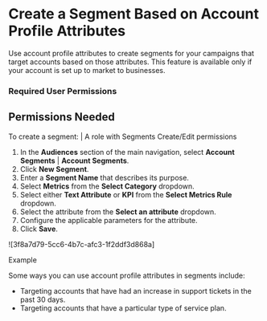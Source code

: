 

# Create a Segment Based on Account Profile Attributes

Use account profile attributes to create segments for your campaigns that
target accounts based on those attributes. This feature is available only if
your account is set up to market to businesses.

### Required User Permissions

Permissions Needed  
---  
To create a segment: | A role with Segments Create/Edit permissions  
  
  1. In the **Audiences** section of the main navigation, select **Account Segments** | **Account Segments**.
  2. Click **New Segment**.
  3. Enter a **Segment Name** that describes its purpose.
  4. Select **Metrics** from the **Select Category** dropdown. 
  5. Select either **Text Attribute** or **KPI** from the **Select Metrics Rule** dropdown.
  6. Select the attribute from the **Select an attribute** dropdown.
  7. Configure the applicable parameters for the attribute.
  8. Click **Save**.

![3f8a7d79-5cc6-4b7c-afc3-1f2ddf3d868a]

Example

Some ways you can use account profile attributes in segments include:

  * Targeting accounts that have had an increase in support tickets in the past 30 days.
  * Targeting accounts that have a particular type of service plan.

